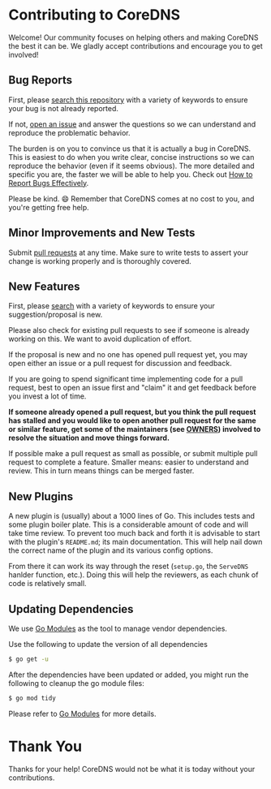 # Contributing to CoreDNS

Welcome! Our community focuses on helping others and making CoreDNS the best it can be. We gladly
accept contributions and encourage you to get involved!

## Bug Reports

First, please [search this
repository](https://github.com/coredns/coredns/search?q=&type=Issues&utf8=%E2%9C%93) with a variety
of keywords to ensure your bug is not already reported.

If not, [open an issue](https://github.com/coredns/coredns/issues) and answer the questions so we
can understand and reproduce the problematic behavior.

The burden is on you to convince us that it is actually a bug in CoreDNS. This is easiest to do when
you write clear, concise instructions so we can reproduce the behavior (even if it seems obvious).
The more detailed and specific you are, the faster we will be able to help you. Check out [How to
Report Bugs Effectively](https://www.chiark.greenend.org.uk/~sgtatham/bugs.html).

Please be kind. :smile: Remember that CoreDNS comes at no cost to you, and you're getting free help.

## Minor Improvements and New Tests

Submit [pull requests](https://github.com/coredns/coredns/pulls) at any time. Make sure to write
tests to assert your change is working properly and is thoroughly covered.

## New Features

First, please [search](https://github.com/coredns/coredns/search?q=&type=Issues&utf8=%E2%9C%93) with
a variety of keywords to ensure your suggestion/proposal is new.

Please also check for existing pull requests to see if someone is already working on this. We want to avoid duplication of effort.

If the proposal is new and no one has opened pull request yet, you may open either an issue or a pull request for discussion and feedback.

If you are going to spend significant time implementing code for a pull request, best to open an
issue first and "claim" it and get feedback before you invest a lot of time.

**If someone already opened a pull request, but you think the pull request has stalled and you would like to open another pull request for the same or similar feature, get some of the maintainers (see [OWNERS](OWNERS)) involved to resolve the situation and move things forward.**

If possible make a pull request as small as possible, or submit multiple pull request to complete a
feature. Smaller means: easier to understand and review. This in turn means things can be merged
faster.

## New Plugins

A new plugin is (usually) about a 1000 lines of Go. This includes tests and some plugin boiler
plate. This is a considerable amount of code and will take time review. To prevent too much back and
forth it is advisable to start with the plugin's `README.md`; its main documentation. This will help
nail down the correct name of the plugin and its various config options.

From there it can work its way through the reset (`setup.go`, the `ServeDNS` hanlder function,
etc.). Doing this will help the reviewers, as each chunk of code is relatively small.

## Updating Dependencies

We use [Go Modules](https://github.com/golang/go/wiki/Modules) as the tool to manage vendor dependencies.

Use the following to update the version of all dependencies
```sh
$ go get -u
```

After the dependencies have been updated or added, you might run the following to
cleanup the go module files:
```sh
$ go mod tidy
```

Please refer to [Go Modules](https://github.com/golang/go/wiki/Modules) for more details.

# Thank You

Thanks for your help! CoreDNS would not be what it is today without your contributions.
